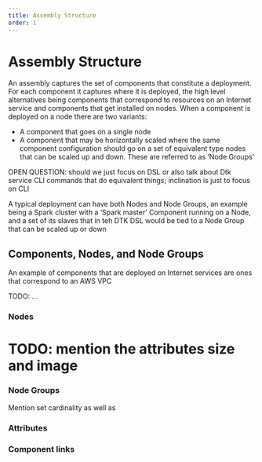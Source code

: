 ```yaml
---
title: Assembly Structure
order: 1
---
```


# Assembly Structure

An assembly captures the set of components that constitute a deployment. For each component it captures where it is deployed, the high level alternatives being components that correspond to resources on an Internet service and components that get installed on nodes. When a component is deployed on a node there are two variants:
* A component that goes on a single node
* A component that may be horizontally scaled where the same component configuration should go on a set of equivalent type nodes that can be scaled up and down. These are referred to as ‘Node Groups’

OPEN QUESTION: should we just focus on DSL or also talk about Dtk service CLI commands that do equivalent things; inclination is just to focus on CLI

A typical deployment can have both Nodes and Node Groups, an example being a Spark cluster with a ‘Spark master’ Component running on a Node, and a set of its slaves that in teh DTK DSL would be tied to a Node Group that can be scaled up or down


## Components, Nodes, and Node Groups

An example of components that are deployed on Internet services are ones that correspond to an AWS VPC

TODO: ...

### Nodes

# TODO: mention the attributes size and image

### Node Groups

Mention set cardinality as well as 

### Attributes


### Component links
